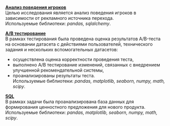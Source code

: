 **[Анализ поведения игроков](https://github.com/rrishkulova/Data_analyst_projects/blob/main/%D0%92%D1%8B%D0%BF%D1%83%D1%81%D0%BA%D0%BD%D0%BE%D0%B9%20%D0%BF%D1%80%D0%BE%D0%B5%D0%BA%D1%82/GP_PlayerAnalysis.ipynb)**   
Целью исследования является анализ поведения игроков в зависимости от рекламного источника перехода.   
Используемые библиотеки: *pandas, sqlalchemy*.   

**[А/В тестирование](https://github.com/rrishkulova/Data_analyst_projects/blob/main/%D0%92%D1%8B%D0%BF%D1%83%D1%81%D0%BA%D0%BD%D0%BE%D0%B9%20%D0%BF%D1%80%D0%BE%D0%B5%D0%BA%D1%82/GP_ABtest.ipynb)**   
В рамках тестирования была проведена оценка результатов A/B-теста на основании датасета с действиями пользователей, технического задания и нескольких вспомогательных датасетов:
- осуществлена оценка корректности проведения теста,
- выполнено А/В тестирование изменений, связанных с внедрением улучшенной рекомендательной системы,
- проанализированы результаты теста.   
Используемые библиотеки: *pandas, matplotlib, seaborn, numpy, math, scipy*.   

   
**[SQL](https://github.com/rrishkulova/Data_analyst_projects/blob/main/%D0%92%D1%8B%D0%BF%D1%83%D1%81%D0%BA%D0%BD%D0%BE%D0%B9%20%D0%BF%D1%80%D0%BE%D0%B5%D0%BA%D1%82/GP_SQL.ipynb)**   
В рамках задачи была проанализирована база данных для формирования ценностного предложения для нового продукта.   
Используемые библиотеки: *pandas, matplotlib, seaborn, numpy, math, scipy*.  

